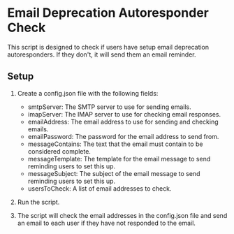 # Email Deprecation Autoresponder Check

This script is designed to check if users have setup email deprecation autoresponders. If they don't, it will send them an email reminder.

## Setup

1. Create a config.json file with the following fields:
    - smtpServer: The SMTP server to use for sending emails.
    - imapServer: The IMAP server to use for checking email responses.
    - emailAddress: The email address to use for sending and checking emails.
    - emailPassword: The password for the email address to send from.
    - messageContains: The text that the email must contain to be considered complete.
    - messageTemplate: The template for the email message to send reminding users to set this up.
    - messageSubject: The subject of the email message to send reminding users to set this up.
    - usersToCheck: A list of email addresses to check.

2. Run the script.

3. The script will check the email addresses in the config.json file and send an email to each user if they have not responded to the email.    
